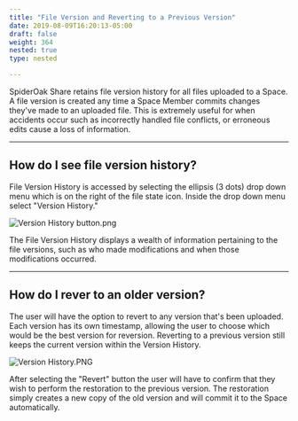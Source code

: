 ```yaml
---
title: "File Version and Reverting to a Previous Version"
date: 2019-08-09T16:20:13-05:00
draft: false
weight: 364
nested: true
type: nested

---
```


SpiderOak Share retains file version history for all files uploaded to a Space. A file version is created any time a Space Member commits changes they've made to an uploaded file. This is extremely useful for when accidents occur such as incorrectly handled file conflicts, or erroneous edits cause a loss of information. 

---

## How do I see file version history? 

File Version History is accessed by selecting the ellipsis (3 dots) drop down menu which is on the right of the file state icon. Inside the drop down menu select "Version History."

![Version History button.png](/user/attachments/6a30aafb.png)

The File Version History displays a wealth of information pertaining to the file versions, such as who made modifications and when those modifications occurred. 

---

## How do I rever to an older version? 

The user will have the option to revert to any version that's been uploaded. Each version has its own timestamp, allowing the user to choose which would be the best version for reversion. Reverting to a previous version still keeps the current version within the Version History.

![Version History.PNG](/user/attachments/9c8b29ce.PNG)

After selecting the "Revert" button the user will have to confirm that they wish to perform the restoration to the previous version. The restoration simply creates a new copy of the old version and will commit it to the Space automatically.

